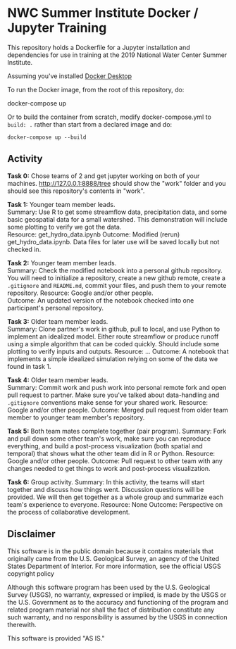 # NWC Summer Institute Docker / Jupyter Training

This repository holds a Dockerfile for a Jupyter installation and dependencies for use in training at the 2019 National Water Center Summer Institute.

Assuming you've installed [Docker Desktop](https://www.docker.com/products/docker-desktop)

To run the Docker image, from the root of this repository, do:

docker-compose up

Or to build the container from scratch, modify docker-compose.yml to `build: .` rather than start from a declared image and do:

`docker-compose up --build`

## Activity
**Task 0:** Chose teams of 2 and get jupyter working on both of your machines. http://127.0.0.1:8888/tree should show the "work" folder and you should see this repository's contents in "work".  

**Task 1:** Younger team member leads.  
Summary: Use R to get some streamflow data, precipitation data, and some basic geospatial data for a small watershed. This demonstration will include some plotting to verify we got the data.  
Resource: get\_hydro\_data.ipynb
Outcome: Modified (rerun) get\_hydro\_data.ipynb. Data files for later use will be saved locally but not checked in.

**Task 2:** Younger team member leads.  
Summary: Check the modified notebook into a personal github repository. You will need to initialize a repository, create a new github remote, create a `.gitignore` and `README.md`, commit your files, and push them to your remote repository.
Resource: Google and/or other people.  
Outcome: An updated version of the notebook checked into one participant's personal repository.  

**Task 3:** Older team member leads.  
Summary: Clone partner's work in github, pull to local, and use Python to implement an idealized model. Either route streamflow or produce runoff using a simple algorithm that can be coded quickly. Should include some plotting to verify inputs and outputs.
Resource: ...
Outcome: A notebook that implements a simple idealized simulation relying on some of the data we found in task 1.

**Task 4:** Older team member leads.  
Summary: Commit work and push work into personal remote fork and open pull request to partner. Make sure you've talked about data-handling and `.gitignore` conventions make sense for your shared work.
Resource: Google and/or other people.
Outcome: Merged pull request from older team member to younger team member's repository.

**Task 5:** Both team mates complete together (pair program).
Summary: Fork and pull down some other team's work, make sure you can reproduce everything, and build a post-process visualization (both spatial and temporal) that shows what the other team did in R or Python. 
Resource: Google and/or other people.
Outcome: Pull request to other team with any changes needed to get things to work and post-process visualization.

**Task 6:** Group activity.
Summary: In this activity, the teams will start together and discuss how things went. Discussion questions will be provided. We will then get together as a whole group and summarize each team's experience to everyone.
Resource: None
Outcome: Perspective on the process of collaborative development. 

## Disclaimer
This software is in the public domain because it contains materials that originally came from the U.S. Geological Survey, an agency of the United States Department of Interior. For more information, see the official USGS copyright policy

Although this software program has been used by the U.S. Geological Survey (USGS), no warranty, expressed or implied, is made by the USGS or the U.S. Government as to the accuracy and functioning of the program and related program material nor shall the fact of distribution constitute any such warranty, and no responsibility is assumed by the USGS in connection therewith.

This software is provided "AS IS."